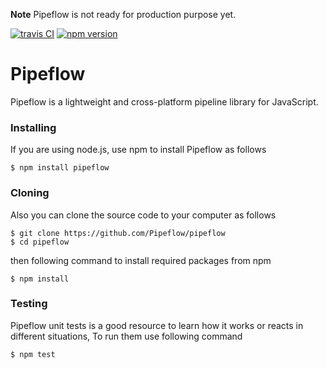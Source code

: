 **Note** Pipeflow is not ready for production purpose yet.

[![travis CI](https://travis-ci.org/Pipeflow/pipeflow.svg?branch=master)](https://travis-ci.org/Pipeflow/pipeflow)
[![npm version](https://badge.fury.io/js/pipeflow.svg)](https://www.npmjs.com/package/pipeflow)

# Pipeflow
Pipeflow is a lightweight and cross-platform pipeline library for JavaScript.

### Installing
If you are using node.js, use npm to install Pipeflow as follows
```
$ npm install pipeflow
```

### Cloning
Also you can clone the source code to your computer as follows
```
$ git clone https://github.com/Pipeflow/pipeflow
$ cd pipeflow
```
then following command to install required packages from npm
```
$ npm install
```

### Testing
Pipeflow unit tests is a good resource to learn how it works or reacts in different situations, To run them use following command
```
$ npm test
```
